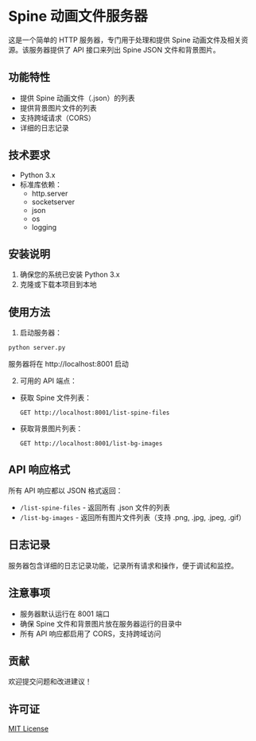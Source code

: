 # Spine 动画文件服务器

这是一个简单的 HTTP 服务器，专门用于处理和提供 Spine 动画文件及相关资源。该服务器提供了 API 接口来列出 Spine JSON 文件和背景图片。

## 功能特性

- 提供 Spine 动画文件（.json）的列表
- 提供背景图片文件的列表
- 支持跨域请求（CORS）
- 详细的日志记录

## 技术要求

- Python 3.x
- 标准库依赖：
  - http.server
  - socketserver
  - json
  - os
  - logging

## 安装说明

1. 确保您的系统已安装 Python 3.x
2. 克隆或下载本项目到本地

## 使用方法

1. 启动服务器：

```bash
python server.py
```

服务器将在 http://localhost:8001 启动

2. 可用的 API 端点：

- 获取 Spine 文件列表：
  ```
  GET http://localhost:8001/list-spine-files
  ```

- 获取背景图片列表：
  ```
  GET http://localhost:8001/list-bg-images
  ```

## API 响应格式

所有 API 响应都以 JSON 格式返回：

- `/list-spine-files` - 返回所有 .json 文件的列表
- `/list-bg-images` - 返回所有图片文件列表（支持 .png, .jpg, .jpeg, .gif）

## 日志记录

服务器包含详细的日志记录功能，记录所有请求和操作，便于调试和监控。

## 注意事项

- 服务器默认运行在 8001 端口
- 确保 Spine 文件和背景图片放在服务器运行的目录中
- 所有 API 响应都启用了 CORS，支持跨域访问

## 贡献

欢迎提交问题和改进建议！

## 许可证

[MIT License](LICENSE) 